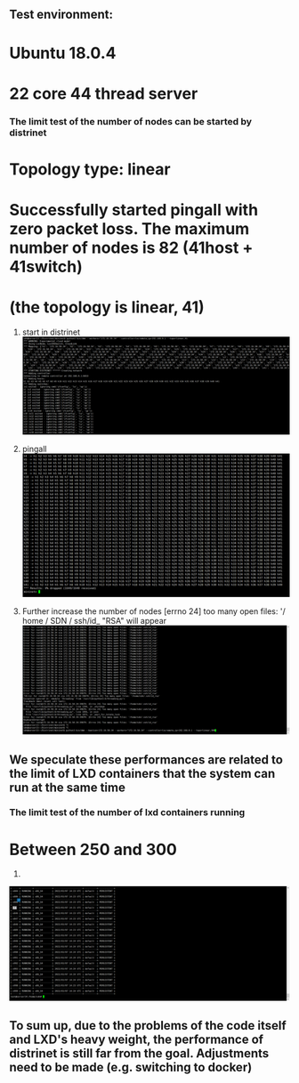 ## Test environment:
# Ubuntu 18.0.4 
# 22 core 44 thread server

### The limit test of the number of nodes can be started by distrinet
#   Topology type: linear
#   Successfully started pingall with zero packet loss. The maximum number of nodes is 82 (41host + 41switch)
#  (the topology is linear, 41)
1. start in distrinet
    ![avatar](./fig/perf_topo_start_in_distrinet.png)

2. pingall
   ![avatar](./fig/perf_pingall_test_in_distrinet.png)

3. Further increase the number of nodes [errno 24] too many open files: '/ home / SDN / ssh/id_ "RSA" will appear
   ![avatar](./fig/perf_too_many_files_error_in_distrinet.png)


## We speculate these performances are related to the limit of LXD containers that the system can run at the same time
### The limit test of the number of lxd containers running 
# Between 250 and 300
1. 
  ![avatar](./fig/perf_running_container_in_distrinet.png)

## To sum up, due to the problems of the code itself and LXD's heavy weight, the performance of distrinet is still far from the goal. Adjustments need to be made (e.g. switching to docker)


